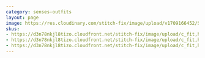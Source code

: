 ```yaml
---
category: senses-outfits
layout: page
image: https://res.cloudinary.com/stitch-fix/image/upload/v1709166452/Style_studio/Styleshuffle/2023-12-13_W_OLOF_H26_00064_r0.jpg
skus:
- https://d3n78nkjl8tizo.cloudfront.net/stitch-fix/image/upload/c_fit,h_720,w_862/v1678555896/vpoqzl4au98rqwvzzlxz.jpg
- https://d3n78nkjl8tizo.cloudfront.net/stitch-fix/image/upload/c_fit,h_720,w_862/v1700272326/shrxx1kgfvmiaarlljzo.jpg
- https://d3n78nkjl8tizo.cloudfront.net/stitch-fix/image/upload/c_fit,h_720,w_862/v1704537304/k5ygi92udnlsfa083vbg.jpg
---
```


